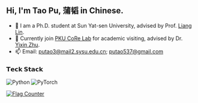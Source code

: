## Hi, I'm Tao Pu, 蒲韬 in Chinese.

- 🏫 I am a Ph.D. student at Sun Yat-sen University, advised by Prof. [Liang Lin](http://www.linliang.net).
- 🏢 Currently join [PKU CoRe Lab](https://pku.ai/) for academic visiting, advised by Dr. [Yixin Zhu](https://yzhu.io/).
- 📫 Email: putao3@mail2.sysu.edu.cn; putao537@gmail.com

<!-- updated by https://jsoncv.reorx.com/editor/ -->

### 𝗧𝗲𝗰𝗸 𝗦𝘁𝗮𝗰𝗸
![Python](https://img.shields.io/badge/-Python-3776AB?style=flat-square&logo=python&logoColor=ffffff)
![PyTorch](https://img.shields.io/badge/-PyTorch-DB443A?style=flat-square&logo=pytorch&logoColor=ffffff)
<!--![Swift](https://img.shields.io/badge/-Swift-FA7343?style=flat-square&logo=swift&logoColor=ffffff)-->

<a href="http://s01.flagcounter.com/more/te"><img src="https://s01.flagcounter.com/countxl/te/bg_FFFFFF/txt_000000/border_CCCCCC/columns_8/maxflags_16/viewers_0/labels_0/pageviews_0/flags_0/percent_0/" alt="Flag Counter" border="0"></a>
